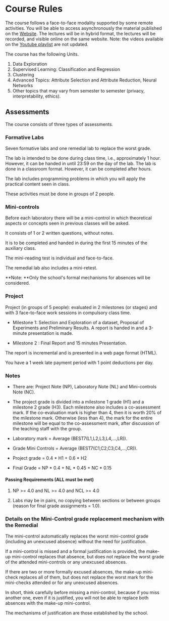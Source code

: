 # Course Rules

The course follows a face-to-face modality supported by some remote activities. You will be able to access asynchronously the material published on the [Website](https://valbarriere.github.io/minerias/). The lectures will be in hybrid format, the lectures will be recorded, and visible online on the same website.
Note: the videos available on the [Youtube playlist](https://www.youtube.com/playlist?list=PLKUV14d0mKnUXXfmhqqZdcsNGAuV2GZda) are not updated.

The course has the following Units.

1. Data Exploration
2. Supervised Learning: Classification and Regression
3. Clustering
4. Advanced Topics: Attribute Selection and Attribute Reduction, Neural Networks
5. Other topics that may vary from semester to semester (privacy, interpretability, ethics).

## Assessments

The course consists of three types of assessments.

### Formative Labs

Seven formative labs and one remedial lab to replace the worst grade.

The lab is intended to be done during class time, i.e., approximately 1 hour. However, it can be handed in until 23:59 on the day of the lab. The lab is done in a classroom format. However, it can be completed after hours.

The lab includes programming problems in which you will apply the practical content seen in class.

These activities must be done in groups of 2 people.

### Mini-controls

Before each laboratory there will be a mini-control in which theoretical aspects or concepts seen in previous classes will be asked.

It consists of 1 or 2 written questions, without notes.

It is to be completed and handed in during the first 15 minutes of the auxiliary class.

The mini-reading test is individual and face-to-face.

The remedial lab also includes a mini-retest.

**Note: **Only the school's formal mechanisms for absences will be considered.

### Project

Project (in groups of 5 people): evaluated in 2 milestones (or stages) and with 3 face-to-face work sessions in compulsory class time.

- Milestone 1: Selection and Exploration of a dataset, Proposal of Experiments and Preliminary Results.  A report is handed in and a 3-minute presentation is made.

- Milestone 2 : Final Report and 15 minutes Presentation.

The report is incremental and is presented in a web page format (HTML).

You have a 1 week late payment period with 1 point deductions per day.

### Notes

- There are: Project Note (NP), Laboratory Note (NL) and Mini-controls Note (NC).

- The project grade is divided into a milestone 1 grade (H1) and a milestone 2 grade (H3). Each milestone also includes a co-assessment mark. If the co-evaluation mark is higher than 4, then it is worth 20% of the milestone mark. Otherwise (less than 4), the mark for the entire milestone will be equal to the co-assessment mark, after discussion of the teaching staff with the group.

- Laboratory mark = Average (BEST7(L1,L2,L3,L4,...,LR)).

- Grade Mini Controls = Average (BEST7(C1,C2,C3,C4,...,CR)).

- Project grade = 0.4 \* H1 + 0.6 \* H2 

- Final Grade = NP \* 0.4 + NL \* 0.45 + NC \* 0.15

#### Passing Requirements (ALL must be met)

1. NP >= 4.0 and NL >= 4.0 and NCL >= 4.0

2. Labs may be in pairs, no copying between sections or between groups (reason for final grade assignments = 1.0).

### Details on the Mini-Control grade replacement mechanism with the Remedial

The mini-control automatically replaces the worst mini-control grade (including an unexcused absence) without the need for justification.

If a mini-control is missed and a formal justification is provided, the make-up mini-control replaces that absence, but does not replace the worst grade of the attended mini-controls or any unexcused absences.

If there are two or more formally excused absences, the make-up mini-check replaces all of them, but does not replace the worst mark for the mini-checks attended or for any unexcused absences.

In short, think carefully before missing a mini-control, because if you miss another one, even if it is justified, you will not be able to replace both absences with the make-up mini-control.

The mechanisms of justification are those established by the school.